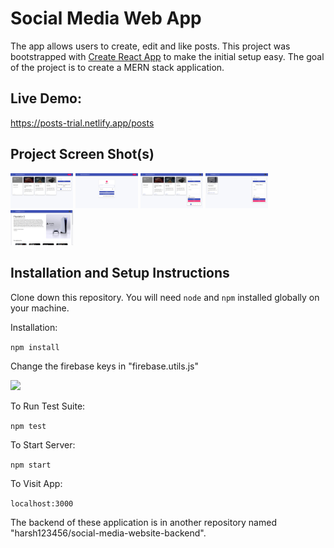 # Social Media Web App
The app allows users to create, edit and like posts. This project was bootstrapped with [Create React App](https://github.com/facebook/create-react-app) to make the initial setup easy. The goal of the project is to create a MERN stack application.

## Live Demo:
https://posts-trial.netlify.app/posts

## Project Screen Shot(s)
<p float="left">
  <img src="Images/Screenshot (78).png" width="100" />
  <img src="Images/Screenshot (79).png" width="100" /> 
  <img src="Images/Screenshot (80).png" width="100" />
  <img src="Images/Screenshot (81).png" width="100" />
  <img src="Images/Screenshot (82).png" width="100" />
</p>

## Installation and Setup Instructions
Clone down this repository. You will need `node` and `npm` installed globally on your machine.  

Installation:

`npm install`  

Change the firebase keys in "firebase.utils.js" 
<p float="left">
  <img src="Images/firebase.JPG"/>
</p>

To Run Test Suite:  

`npm test`  

To Start Server:

`npm start`  

To Visit App:

`localhost:3000`  

The backend of these application is in another repository named "harsh123456/social-media-website-backend".
